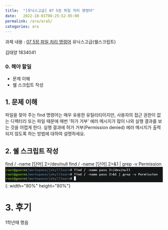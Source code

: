 ```yaml
---
title:  "[유닉스고급] 07 5장 파일 처리 명령어"
date:   2022-10-01T08:25:52-05:00
permalink: /ara/ara5/
categories: ara
---
```


과제 내용 : [07 5장 파일 처리 명령어](http://ara.bc.ac.kr/entry/06-5%EC%9E%A5-%ED%8C%8C%EC%9D%BC-%EC%B2%98%EB%A6%AC-%EB%AA%85%EB%A0%B9%EC%96%B4?category=28)
유닉스고급(쉘스크립트)

김태양
1834041

### 0. 해야 할일

- 문제 이해
- 쉘 스크립트 작성

## 1. 문제 이해

파일을 찾아 주는 find 명령어는 매우 유용한 유틸리티이지만, 사용자의 접근 권한이 없는 디렉터리 또는 파일 때문에 매번 '허가 거부' 에러 메시지가 많이 나와 실행 결과를 보는 것을 어렵게 한다. 실행 결과에 허가 거부(Permission denied) 에러 메시지가 출력되지 않도록 하는 방법에 대하여 설명하세요.


## 2. 쉘 스크립트 작성


find / -name [단어] 2>/dev/null
find / -name [단어] 2>&1 | grep -v Permission
![test](/assets/ara/05/1.PNG){: width="80%" height="80%"}


# 3. 후기

1학년때 했음
